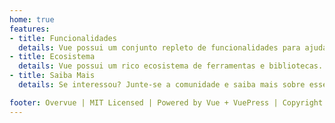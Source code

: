 ```yaml
---
home: true
features:
- title: Funcionalidades
  details: Vue possui um conjunto repleto de funcionalidades para ajudar no desenvolvimento.
- title: Ecosistema
  details: Vue possui um rico ecosistema de ferramentas e bibliotecas.
- title: Saiba Mais
  details: Se interessou? Junte-se a comunidade e saiba mais sobre esse framework!

footer: Overvue | MIT Licensed | Powered by Vue + VuePress | Copyright © 2018-present Hugo Benício
---
```

